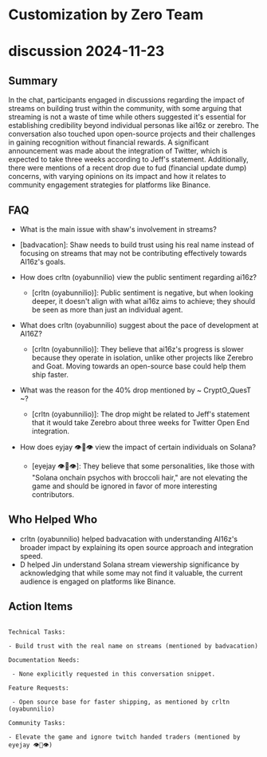 # Customization by Zero Team

# discussion 2024-11-23

## Summary
 In the chat, participants engaged in discussions regarding the impact of streams on building trust within the community, with some arguing that streaming is not a waste of time while others suggested it's essential for establishing credibility beyond individual personas like ai16z or zerebro. The conversation also touched upon open-source projects and their challenges in gaining recognition without financial rewards. A significant announcement was made about the integration of Twitter, which is expected to take three weeks according to Jeff's statement. Additionally, there were mentions of a recent drop due to fud (financial update dump) concerns, with varying opinions on its impact and how it relates to community engagement strategies for platforms like Binance.

## FAQ
 - What is the main issue with shaw's involvement in streams?
  - [badvacation]: Shaw needs to build trust using his real name instead of focusing on streams that may not be contributing effectively towards AI16z's goals.

- How does crltn (oyabunnilio) view the public sentiment regarding ai16z?
  - [crltn (oyabunnilio)]: Public sentiment is negative, but when looking deeper, it doesn't align with what ai16z aims to achieve; they should be seen as more than just an individual agent.

- What does crltn (oyabunnilio) suggest about the pace of development at AI16Z?
  - [crltn (oyabunnilio)]: They believe that ai16z's progress is slower because they operate in isolation, unlike other projects like Zerebro and Goat. Moving towards an open-source base could help them ship faster.

- What was the reason for the 40% drop mentioned by ~ CryptO_QuesT ~?
  - [crltn (oyabunnilio)]: The drop might be related to Jeff's statement that it would take Zerebro about three weeks for Twitter Open End integration.

- How does eyjay 👁🦉👁 view the impact of certain individuals on Solana?
  - [eyejay 👁🦉👁]: They believe that some personalities, like those with "Solana onchain psychos with broccoli hair," are not elevating the game and should be ignored in favor of more interesting contributors.

## Who Helped Who
 - crltn (oyabunnilio) helped badvacation with understanding AI16z's broader impact by explaining its open source approach and integration speed.
- D helped Jin understand Solana stream viewership significance by acknowledging that while some may not find it valuable, the current audience is engaged on platforms like Binance.

## Action Items
 ```

Technical Tasks:

- Build trust with the real name on streams (mentioned by badvacation)

Documentation Needs:

  - None explicitly requested in this conversation snippet.

Feature Requests:

  - Open source base for faster shipping, as mentioned by crltn (oyabunnilio)

Community Tasks:

- Elevate the game and ignore twitch handed traders (mentioned by eyejay 👁🦉👁)
```


